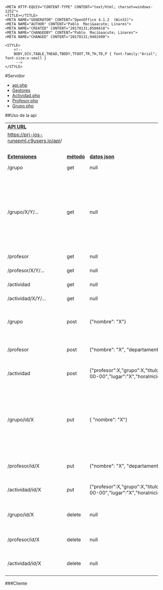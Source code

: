 <html>
<head>
	
	<META HTTP-EQUIV="CONTENT-TYPE" CONTENT="text/html; charset=windows-1252">
	<TITLE></TITLE>
	<META NAME="GENERATOR" CONTENT="OpenOffice 4.1.2  (Win32)">
	<META NAME="AUTHOR" CONTENT="Pablo  Maci&aacute; Linares">
	<META NAME="CREATED" CONTENT="20170131;8560418">
	<META NAME="CHANGEDBY" CONTENT="Pablo  Maci&aacute; Linares">
	<META NAME="CHANGED" CONTENT="20170131;9402490">
	
	<STYLE>
		<!-- 
		BODY,DIV,TABLE,THEAD,TBODY,TFOOT,TR,TH,TD,P { font-family:"Arial"; font-size:x-small }
		 -->
	</STYLE>
	
</head>
<body>
#Servidor
<ul>
	<li><a href="https://github.com/PabloMacLinares/PRJ-API_REST-IOS/blob/master/Server/api/api.php" target="_blank">api.php</a></li>
	<li><a href="https://github.com/PabloMacLinares/PRJ-API_REST-IOS/tree/master/Server/api/clases" target="_blank">Gestores</a></li>
	<li><a href="https://github.com/PabloMacLinares/PRJ-API_REST-IOS/blob/master/Server/api/src/Actividad.php" target="_blank">Actividad.php</a></li>
	<li><a href="https://github.com/PabloMacLinares/PRJ-API_REST-IOS/blob/master/Server/api/src/Profesor.php" target="_blank">Profesor.php</a></li>
	<li><a href="https://github.com/PabloMacLinares/PRJ-API_REST-IOS/blob/master/Server/api/src/Grupo.php" target="_blank">Grupo.php</a></li>
</ul>

##Uso de la api
<TABLE FRAME=VOID CELLSPACING=0 COLS=5 RULES=NONE BORDER=0>
	<COLGROUP><COL WIDTH=233><COL WIDTH=86><COL WIDTH=378><COL WIDTH=353><COL WIDTH=692></COLGROUP>
	<TBODY>
		<TR>
			<TD WIDTH=233 HEIGHT=17 ALIGN=LEFT><B><U>API URL</U></B></TD>
			<TD WIDTH=86 ALIGN=LEFT><BR></TD>
			<TD WIDTH=378 ALIGN=LEFT><BR></TD>
			<TD WIDTH=353 ALIGN=LEFT><BR></TD>
			<TD WIDTH=692 ALIGN=LEFT><BR></TD>
		</TR>
		<TR>
			<TD HEIGHT=18 ALIGN=LEFT><A HREF="https://prj-ios-runepml.c9users.io/api">https://prj-ios-runepml.c9users.io/api</A>/</TD>
			<TD ALIGN=LEFT><BR></TD>
			<TD ALIGN=LEFT><BR></TD>
			<TD ALIGN=LEFT><BR></TD>
			<TD ALIGN=LEFT><BR></TD>
		</TR>
		<TR>
			<TD HEIGHT=17 ALIGN=LEFT><BR></TD>
			<TD ALIGN=LEFT><BR></TD>
			<TD ALIGN=LEFT><BR></TD>
			<TD ALIGN=LEFT><BR></TD>
			<TD ALIGN=LEFT><BR></TD>
		</TR>
		<TR>
			<TD HEIGHT=17 ALIGN=LEFT><B><U>Extensiones</U></B></TD>
			<TD ALIGN=LEFT><B><U>m&eacute;todo</U></B></TD>
			<TD ALIGN=LEFT><B><U>datos json</U></B></TD>
			<TD ALIGN=LEFT><B><U>respuesta</U></B></TD>
			<TD ALIGN=LEFT><B><U>detalles</U></B></TD>
		</TR>
		<TR>
			<TD HEIGHT=17 ALIGN=LEFT>/grupo</TD>
			<TD ALIGN=LEFT>get</TD>
			<TD ALIGN=LEFT>null</TD>
			<TD ALIGN=LEFT>array de grupos</TD>
			<TD ALIGN=LEFT><BR></TD>
		</TR>
		<TR>
			<TD HEIGHT=17 ALIGN=LEFT>/grupo/X/Y/...</TD>
			<TD ALIGN=LEFT>get</TD>
			<TD ALIGN=LEFT>null</TD>
			<TD ALIGN=LEFT>array de grupos</TD>
			<TD ALIGN=LEFT>se le pasan pares de datos en la url, donde X es el nombre del par&aacute;metro e Y el valor a buscar</TD>
		</TR>
		<TR>
			<TD HEIGHT=17 ALIGN=LEFT>/profesor</TD>
			<TD ALIGN=LEFT>get</TD>
			<TD ALIGN=LEFT>null</TD>
			<TD ALIGN=LEFT>array de grupos</TD>
			<TD ALIGN=LEFT><BR></TD>
		</TR>
		<TR>
			<TD HEIGHT=17 ALIGN=LEFT>/profesor/X/Y/...</TD>
			<TD ALIGN=LEFT>get</TD>
			<TD ALIGN=LEFT>null</TD>
			<TD ALIGN=LEFT>array de grupos</TD>
			<TD ALIGN=LEFT>&quot;</TD>
		</TR>
		<TR>
			<TD HEIGHT=17 ALIGN=LEFT>/actividad</TD>
			<TD ALIGN=LEFT>get</TD>
			<TD ALIGN=LEFT>null</TD>
			<TD ALIGN=LEFT>array de grupos</TD>
			<TD ALIGN=LEFT><BR></TD>
		</TR>
		<TR>
			<TD HEIGHT=17 ALIGN=LEFT>/actividad/X/Y/...</TD>
			<TD ALIGN=LEFT>get</TD>
			<TD ALIGN=LEFT>null</TD>
			<TD ALIGN=LEFT>array de grupos</TD>
			<TD ALIGN=LEFT>&quot;</TD>
		</TR>
		<TR>
			<TD HEIGHT=18 ALIGN=LEFT>/grupo</TD>
			<TD ALIGN=LEFT>post</TD>
			<TD ALIGN=LEFT>{&quot;nombre&quot;: &quot;X&quot;}</TD>
			<TD ALIGN=LEFT><FONT FACE="Cumberland,Cumberland AMT,Courier New,Cousine,Liberation Mono,Nimbus Mono L,DejaVu Sans Mono,Bitstream Vera Sans Mono,Courier,Lucida Sans Typewriter,Lucida Typewriter,Monaco,Monospaced">[&quot;message&quot; :&quot;ok&quot;] o [&quot;message&quot; : &quot;error&quot;]</FONT></TD>
			<TD ALIGN=LEFT>devuelve error si el json es nulo o incorrecto</TD>
		</TR>
		<TR>
			<TD HEIGHT=18 ALIGN=LEFT>/profesor</TD>
			<TD ALIGN=LEFT>post</TD>
			<TD ALIGN=LEFT>{&quot;nombre&quot;: &quot;X&quot;, &quot;departamento&quot;: &quot;X&quot;}</TD>
			<TD ALIGN=LEFT><FONT FACE="Cumberland,Cumberland AMT,Courier New,Cousine,Liberation Mono,Nimbus Mono L,DejaVu Sans Mono,Bitstream Vera Sans Mono,Courier,Lucida Sans Typewriter,Lucida Typewriter,Monaco,Monospaced">[&quot;message&quot; :&quot;ok&quot;] o [&quot;message&quot; : &quot;error&quot;]</FONT></TD>
			<TD ALIGN=LEFT>&quot;</TD>
		</TR>
		<TR>
			<TD HEIGHT=18 ALIGN=LEFT>/actividad</TD>
			<TD ALIGN=LEFT>post</TD>
			<TD ALIGN=LEFT>{&quot;profesor&quot;:X,&quot;grupo&quot;:X,&quot;titulo&quot;:&quot;X&quot;,&quot;descripcion&quot;:&quot;X&quot;,&quot;fecha&quot;:&quot;0000-00-00&quot;,&quot;lugar&quot;:&quot;X&quot;,&quot;horaInicio&quot;:&quot;00:00:00&quot;,&quot;horaFin&quot;:&quot;00:00:00&quot;}</TD>
			<TD ALIGN=LEFT><FONT FACE="Cumberland,Cumberland AMT,Courier New,Cousine,Liberation Mono,Nimbus Mono L,DejaVu Sans Mono,Bitstream Vera Sans Mono,Courier,Lucida Sans Typewriter,Lucida Typewriter,Monaco,Monospaced">[&quot;message&quot; :&quot;ok&quot;] o [&quot;message&quot; : &quot;error&quot;]</FONT></TD>
			<TD ALIGN=LEFT>&quot;</TD>
		</TR>
		<TR>
			<TD HEIGHT=18 ALIGN=LEFT>/grupo/id/X</TD>
			<TD ALIGN=LEFT>put</TD>
			<TD ALIGN=LEFT>{ &quot;nombre&quot;: &quot;X&quot;}</TD>
			<TD ALIGN=LEFT><FONT FACE="Cumberland,Cumberland AMT,Courier New,Cousine,Liberation Mono,Nimbus Mono L,DejaVu Sans Mono,Bitstream Vera Sans Mono,Courier,Lucida Sans Typewriter,Lucida Typewriter,Monaco,Monospaced">[&quot;message&quot; :&quot;ok&quot;] o [&quot;message&quot; : &quot;error&quot;]</FONT></TD>
			<TD ALIGN=LEFT>se pasa como par&aacute;metro, el id del objeto a actualizar, si el objeto no existe, se realiza una inserci&oacute;n. </TD>
		</TR>
		<TR>
			<TD HEIGHT=18 ALIGN=LEFT>/profesor/id/X</TD>
			<TD ALIGN=LEFT>put</TD>
			<TD ALIGN=LEFT>{&quot;nombre&quot;: &quot;X&quot;, &quot;departamento&quot;: &quot;X&quot;}</TD>
			<TD ALIGN=LEFT><FONT FACE="Cumberland,Cumberland AMT,Courier New,Cousine,Liberation Mono,Nimbus Mono L,DejaVu Sans Mono,Bitstream Vera Sans Mono,Courier,Lucida Sans Typewriter,Lucida Typewriter,Monaco,Monospaced">[&quot;message&quot; :&quot;ok&quot;] o [&quot;message&quot; : &quot;error&quot;]</FONT></TD>
			<TD ALIGN=LEFT>&quot;</TD>
		</TR>
		<TR>
			<TD HEIGHT=18 ALIGN=LEFT>/actividad/id/X</TD>
			<TD ALIGN=LEFT>put</TD>
			<TD ALIGN=LEFT>{&quot;profesor&quot;:X,&quot;grupo&quot;:X,&quot;titulo&quot;:&quot;X&quot;,&quot;descripcion&quot;:&quot;X&quot;,&quot;fecha&quot;:&quot;0000-00-00&quot;,&quot;lugar&quot;:&quot;X&quot;,&quot;horaInicio&quot;:&quot;00:00:00&quot;,&quot;horaFin&quot;:&quot;00:00:00&quot;}</TD>
			<TD ALIGN=LEFT><FONT FACE="Cumberland,Cumberland AMT,Courier New,Cousine,Liberation Mono,Nimbus Mono L,DejaVu Sans Mono,Bitstream Vera Sans Mono,Courier,Lucida Sans Typewriter,Lucida Typewriter,Monaco,Monospaced">[&quot;message&quot; :&quot;ok&quot;] o [&quot;message&quot; : &quot;error&quot;]</FONT></TD>
			<TD ALIGN=LEFT>&quot;</TD>
		</TR>
		<TR>
			<TD HEIGHT=18 ALIGN=LEFT>/grupo/id/X</TD>
			<TD ALIGN=LEFT>delete</TD>
			<TD ALIGN=LEFT>null</TD>
			<TD ALIGN=LEFT><FONT FACE="Cumberland,Cumberland AMT,Courier New,Cousine,Liberation Mono,Nimbus Mono L,DejaVu Sans Mono,Bitstream Vera Sans Mono,Courier,Lucida Sans Typewriter,Lucida Typewriter,Monaco,Monospaced">[&quot;message&quot; :&quot;ok&quot;] o [&quot;message&quot; : &quot;error&quot;]</FONT></TD>
			<TD ALIGN=LEFT>devuelve error si el id no existe</TD>
		</TR>
		<TR>
			<TD HEIGHT=18 ALIGN=LEFT>/profesor/id/X</TD>
			<TD ALIGN=LEFT>delete</TD>
			<TD ALIGN=LEFT>null</TD>
			<TD ALIGN=LEFT><FONT FACE="Cumberland,Cumberland AMT,Courier New,Cousine,Liberation Mono,Nimbus Mono L,DejaVu Sans Mono,Bitstream Vera Sans Mono,Courier,Lucida Sans Typewriter,Lucida Typewriter,Monaco,Monospaced">[&quot;message&quot; :&quot;ok&quot;] o [&quot;message&quot; : &quot;error&quot;]</FONT></TD>
			<TD ALIGN=LEFT>&quot;</TD>
		</TR>
		<TR>
			<TD HEIGHT=18 ALIGN=LEFT>/actividad/id/X</TD>
			<TD ALIGN=LEFT>delete</TD>
			<TD ALIGN=LEFT>null</TD>
			<TD ALIGN=LEFT><FONT FACE="Cumberland,Cumberland AMT,Courier New,Cousine,Liberation Mono,Nimbus Mono L,DejaVu Sans Mono,Bitstream Vera Sans Mono,Courier,Lucida Sans Typewriter,Lucida Typewriter,Monaco,Monospaced">[&quot;message&quot; :&quot;ok&quot;] o [&quot;message&quot; : &quot;error&quot;]</FONT></TD>
			<TD ALIGN=LEFT><U>&quot;</U></TD>
		</TR>
	</TBODY>
</TABLE>

###Cliente

</body>
</html>
